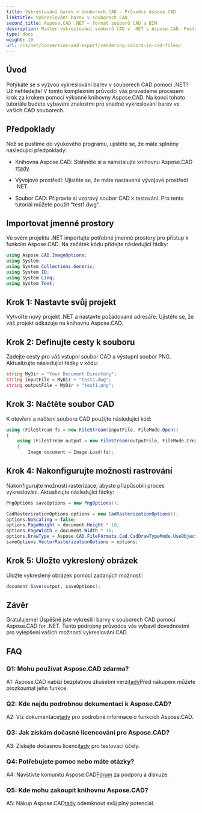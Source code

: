 ```yaml
---
title: Vykreslování barev v souborech CAD - Průvodce Aspose.CAD
linktitle: Vykreslování barev v souborech CAD
second_title: Aspose.CAD .NET – formát souborů CAD a BIM
description: Master vykreslování souborů CAD v .NET s Aspose.CAD. Postupujte podle našeho podrobného průvodce pro živé barvy.
type: docs
weight: 10
url: /cs/net/conversion-and-export/rendering-colors-in-cad-files/
---
```

## Úvod

Potýkáte se s výzvou vykreslování barev v souborech CAD pomocí .NET? Už nehledejte! V tomto komplexním průvodci vás provedeme procesem krok za krokem pomocí výkonné knihovny Aspose.CAD. Na konci tohoto tutoriálu budete vybaveni znalostmi pro snadné vykreslování barev ve vašich CAD souborech.

## Předpoklady

Než se pustíme do výukového programu, ujistěte se, že máte splněny následující předpoklady:

-  Knihovna Aspose.CAD: Stáhněte si a nainstalujte knihovnu Aspose.CAD z[tady](https://releases.aspose.com/cad/net/).

- Vývojové prostředí: Ujistěte se, že máte nastavené vývojové prostředí .NET.

- Soubor CAD: Připravte si vzorový soubor CAD k testování. Pro tento tutoriál můžete použít "test1.dwg".

## Importovat jmenné prostory

Ve svém projektu .NET importujte potřebné jmenné prostory pro přístup k funkcím Aspose.CAD. Na začátek kódu přidejte následující řádky:

```csharp
using Aspose.CAD.ImageOptions;
using System;
using System.Collections.Generic;
using System.IO;
using System.Linq;
using System.Text;
```

## Krok 1: Nastavte svůj projekt

Vytvořte nový projekt .NET a nastavte požadované adresáře. Ujistěte se, že váš projekt odkazuje na knihovnu Aspose.CAD.

## Krok 2: Definujte cesty k souboru

Zadejte cesty pro váš vstupní soubor CAD a výstupní soubor PNG. Aktualizujte následující řádky v kódu:

```csharp
string MyDir = "Your Document Directory";
string inputFile = MyDir + "test1.dwg";
string outputFile = MyDir + "test1.png";
```

## Krok 3: Načtěte soubor CAD

K otevření a načtení souboru CAD použijte následující kód:

```csharp
using (FileStream fs = new FileStream(inputFile, FileMode.Open))
{
    using (FileStream output = new FileStream(outputFile, FileMode.Create))
    {
        Image document = Image.Load(fs);
```

## Krok 4: Nakonfigurujte možnosti rastrování

Nakonfigurujte možnosti rasterizace, abyste přizpůsobili proces vykreslování. Aktualizujte následující řádky:

```csharp
PngOptions saveOptions = new PngOptions();

CadRasterizationOptions options = new CadRasterizationOptions();
options.NoScaling = false;
options.PageHeight = document.Height * 10;
options.PageWidth = document.Width * 10;
options.DrawType = Aspose.CAD.FileFormats.Cad.CadDrawTypeMode.UseObjectColor;
saveOptions.VectorRasterizationOptions = options;
```

## Krok 5: Uložte vykreslený obrázek

Uložte vykreslený obrázek pomocí zadaných možností:

```csharp
document.Save(output, saveOptions);
```

## Závěr

Gratulujeme! Úspěšně jste vykreslili barvy v souborech CAD pomocí Aspose.CAD for .NET. Tento podrobný průvodce vás vybavil dovednostmi pro vylepšení vašich možností vykreslování CAD.

## FAQ

### Q1: Mohu používat Aspose.CAD zdarma?

 A1: Aspose.CAD nabízí bezplatnou zkušební verzi[tady](https://releases.aspose.com/)Před nákupem můžete prozkoumat jeho funkce.

### Q2: Kde najdu podrobnou dokumentaci k Aspose.CAD?

 A2: Viz dokumentace[tady](https://reference.aspose.com/cad/net/) pro podrobné informace o funkcích Aspose.CAD.

### Q3: Jak získám dočasné licencování pro Aspose.CAD?

 A3: Získejte dočasnou licenci[tady](https://purchase.aspose.com/temporary-license/) pro testovací účely.

### Q4: Potřebujete pomoc nebo máte otázky?

 A4: Navštivte komunitu Aspose.CAD[Fórum](https://forum.aspose.com/c/cad/19) za podporu a diskuze.

### Q5: Kde mohu zakoupit knihovnu Aspose.CAD?

 A5: Nákup Aspose.CAD[tady](https://purchase.aspose.com/buy) odemknout svůj plný potenciál.